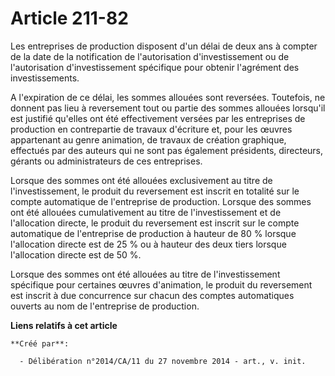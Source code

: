 # Article 211-82

Les entreprises de production disposent d'un délai de deux ans à compter de la date de la notification de l'autorisation
d'investissement ou de l'autorisation d'investissement spécifique pour obtenir l'agrément des investissements. 

A l'expiration de ce délai, les sommes allouées sont reversées. Toutefois, ne donnent pas lieu à reversement tout ou partie
des sommes allouées lorsqu'il est justifié qu'elles ont été effectivement versées par les entreprises de production en
contrepartie de travaux d'écriture et, pour les œuvres appartenant au genre animation, de travaux de création graphique,
effectués par des auteurs qui ne sont pas également présidents, directeurs, gérants ou administrateurs de ces entreprises. 

Lorsque des sommes ont été allouées exclusivement au titre de l'investissement, le produit du reversement est inscrit en
totalité sur le compte automatique de l'entreprise de production. Lorsque des sommes ont été allouées cumulativement au titre
de l'investissement et de l'allocation directe, le produit du reversement est inscrit sur le compte automatique de
l'entreprise de production à hauteur de 80 % lorsque l'allocation directe est de 25 % ou à hauteur des deux tiers lorsque
l'allocation directe est de 50 %. 

Lorsque des sommes ont été allouées au titre de l'investissement spécifique pour certaines œuvres d'animation, le produit du
reversement est inscrit à due concurrence sur chacun des comptes automatiques ouverts au nom de l'entreprise de production.

**Liens relatifs à cet article**

	**Créé par**:

	  - Délibération n°2014/CA/11 du 27 novembre 2014 - art., v. init.
